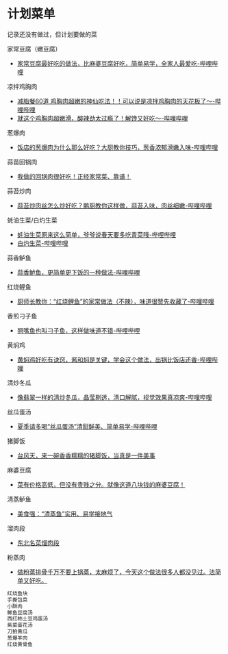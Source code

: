 
# 计划菜单

记录还没有做过，但计划要做的菜

家常豆腐（嫩豆腐）

- [家常豆腐最好吃的做法，比麻婆豆腐好吃，简单易学，全家人最爱吃-哔哩哔哩](https://b23.tv/mnrxXUa)

凉拌鸡胸肉

- [减脂餐60道 鸡胸肉超嫩的神仙吃法！！可以说是凉拌鸡胸肉的天花板了～-哔哩哔哩](https://b23.tv/PJiz3Ju)
- [就这个鸡胸肉超嫩滑，酸辣劲太过瘾了！解馋又好吃～-哔哩哔哩](https://b23.tv/E7QsjcI)

葱爆肉

- [饭店的葱爆肉为什么那么好吃？大厨教你技巧，葱香浓郁滑嫩入味-哔哩哔哩](https://b23.tv/7IN16QI)

蒜苗回锅肉

- [我做的回锅肉很好吃！正经家常菜、靠谱！](https://www.bilibili.com/video/BV1ma411y7QU)

蒜苔炒肉

- [蒜苔炒肉丝怎么炒好吃？鹏厨教你这样做，蒜苔入味，肉丝细嫩-哔哩哔哩](https://b23.tv/R2Simov)

蚝油生菜/白灼生菜

- [蚝油生菜原来这么简单，爷爷说春天要多吃青菜哦-哔哩哔哩](https://b23.tv/vGc962o)
- [白灼生菜-哔哩哔哩](https://b23.tv/GAHgyE3)

蒜香鲈鱼

- [蒜香鲈鱼，更简单更下饭的一种做法-哔哩哔哩](https://b23.tv/P52hI3C)

红烧鲤鱼

- [厨师长教你：“红烧鲤鱼”的家常做法（不辣），味道很赞先收藏了-哔哩哔哩](https://b23.tv/4q5ZIMn)

香煎刁子鱼

- [翘嘴鱼也叫刁子鱼，这样做味道不错-哔哩哔哩](https://b23.tv/GJ6rCJv)

黄焖鸡

- [黄焖鸡好吃有诀窍，酱和焖是关键，学会这个做法，出锅比饭店还香-哔哩哔哩](https://b23.tv/IO90yMk)

清炒冬瓜

- [像翡翠一样的清炒冬瓜，晶莹剔透，清口解腻，视觉效果真凉爽-哔哩哔哩](https://b23.tv/JEkjtUc)

丝瓜蛋汤

- [夏季请多喝“丝瓜蛋汤”清甜鲜美、简单易学-哔哩哔哩](https://b23.tv/ZptwGE3)

猪脚饭

- [台风天，来一碗香香糯糯的猪脚饭，当真是一件美事](https://www.bilibili.com/video/BV1Qd4y137PG)

麻婆豆腐

- [菜有价格高低，但没有贵贱之分。就像这道八块钱的麻婆豆腐！](https://www.bilibili.com/video/BV1TA4y1X7pM)

清蒸鲈鱼

- [美食强：“清蒸鱼”实用、易学接地气](https://www.bilibili.com/video/BV1yY411j71w)

溜肉段

- [东北名菜熘肉段](https://www.bilibili.com/video/BV1BZ4y1k7d5)

粉蒸肉

- [做粉蒸排骨千万不要上锅蒸，太麻烦了，今天这个做法很多人都没见过。法简单又好吃。](https://www.bilibili.com/video/BV1RZ4y1U77e)

```js
红烧鱼块
手撕包菜
小酥肉
鲫鱼豆腐汤
西红柿土豆鸡蛋汤
紫菜蛋花汤
刀拍黄瓜
葱爆羊肉
红烧黄骨鱼
```

